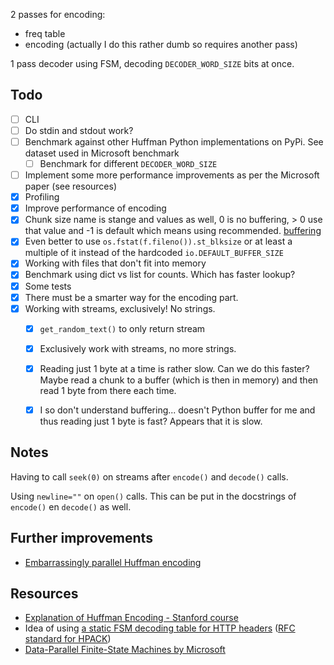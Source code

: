 2 passes for encoding:
- freq table
- encoding (actually I do this rather dumb so requires another pass)

1 pass decoder using FSM, decoding `DECODER_WORD_SIZE` bits at once.


## Todo

- [ ] CLI
- [ ] Do stdin and stdout work?
- [ ] Benchmark against other Huffman Python implementations on PyPi. See dataset used in Microsoft
  benchmark
    - [ ] Benchmark for different `DECODER_WORD_SIZE`
- [ ] Implement some more performance improvements as per the Microsoft paper (see resources)
- [x] Profiling
- [x] Improve performance of encoding
- [x] Chunk size name is stange and values as well, 0 is no buffering, > 0 use that value and -1 is
  default which means using recommended.
  [buffering](https://github.com/python/cpython/blob/b652d40f1c88fcd8595cd401513f6b7f8e499471/Lib/_pyio.py#L123)
- [x] Even better to use `os.fstat(f.fileno()).st_blksize` or at least a multiple of it instead of
  the hardcoded `io.DEFAULT_BUFFER_SIZE`
- [x] Working with files that don't fit into memory
- [x] Benchmark using dict vs list for counts. Which has faster lookup?
- [x] Some tests
- [x] There must be a smarter way for the encoding part.
- [x] Working with streams, exclusively! No strings.
    - [x] `get_random_text()` to only return stream
    - [x] Exclusively work with streams, no more strings.
    - [x] Reading just 1 byte at a time is rather slow. Can we do this faster? Maybe read a chunk to
      a buffer (which is then in memory) and then read 1 byte from there each time.
    - [x] I so don't understand buffering... doesn't Python buffer for me and thus reading just 1
      byte is fast? Appears that it is slow.


## Notes

Having to call `seek(0)` on streams after `encode()` and `decode()` calls.

Using `newline=""` on `open()` calls. This can be put in the docstrings of `encode()` en `decode()`
as well.

## Further improvements

- [Embarrassingly parallel Huffman encoding](http://www.ittc.ku.edu/~jsv/Papers/HoV95.pdcfull.pdf)

## Resources

-   [Explanation of Huffman Encoding - Stanford course](https://web.stanford.edu/class/archive/cs/cs106b/cs106b.1126/handouts/220%20Huffman%20Encoding.pdf)
-   Idea of using [a static FSM decoding table for HTTP headers](https://github.com/python-hyper/hpack/blob/master/src/hpack/huffman_table.py) ([RFC standard for HPACK](https://www.rfc-editor.org/rfc/rfc7541#appendix-B))
- [Data-Parallel Finite-State Machines by Microsoft](https://www.microsoft.com/en-us/research/wp-content/uploads/2016/02/asplos302-mytkowicz.pdf)
